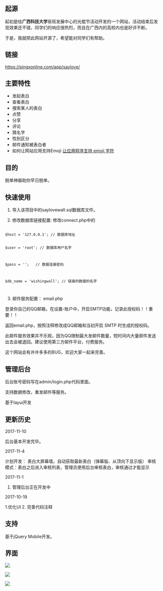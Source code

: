 ## 起源
起初是给**广西科技大学**易班发展中心的光棍节活动开发的一个网站，活动结束后发现效果还不错，同学们的响应很热烈，而且在广西内的高校内也是好评不断。

于是，我就把此网站开源了，希望能对同学们有帮助。

## 链接
https://pingxonline.com/app/saylove/

## 主要特性
- 发起表白
- 查看表白
- 搜索某人的表白
- 点赞
- 分享
- 评论
- 猜名字
- 性别区分
- 邮件通知被表白者
- 如何让网站应用支持Emoji 
[让应用程序支持 emoji 字符](http://google.com/https://www.liaoxuefeng.com/article/00145803336427519ae82a6c5b5474682c0c4ba5b47fb33000)
## 目的
脱单神器助你早日脱单。

## 快速使用
1. 导入该项目中的saylovewall.sql数据库文件。

2. 修改数据库链接配置:
      修改connect.php中的


<code>        
$host = '127.0.0.1'; // 数据库地址

$user = 'root';  // 数据库用户名字

$pass = '';   // 数据连接密码

$db_name = 'wishingwall'; // 链接的数据的名字

</code>

  
3. 邮件服务配置： email.php

  登录你自己的QQ邮箱，在设置-账户中，开启SMTP功能，记录此授权码！！重要！！

  返回email.php，按照注释修改成QQ邮箱和当初开启 SMTP 时生成的授权码。

  此邮件服务效果并不乐观，因为QQ限制最大发邮件数量，短时间内大量邮件发送出去会被退回。建议使用第三方邮件平台，付费服务。



这个网站会有许许多多的BUG，欢迎大家一起来完善。

## 管理后台

后台账号密码写在admin/login.php代码里面。

支持数据修改，重发邮件等服务。

基于layui开发

## 更新历史

2017-11-10

后台基本开发完毕。

2017-11-4

计划开发： 表白大屏幕墙，自动获取最新表白（弹幕版、从顶向下显示版）
审核模式：表白之后进入审核列表，管理员使用后台审核表白，审核通过才能显示


2017-11-1
1. 管理后台正在开发中


2017-10-19

1.优化UI
2. 完善代码注释
## 支持
基于jQuery Mobile开发。

## 界面

![](https://pingxonline.com/wp-content/uploads/2017/08/1.png)

![](https://pingxonline.com/wp-content/uploads/2017/08/2.png)

![](https://pingxonline.com/wp-content/uploads/2017/08/3.png)
